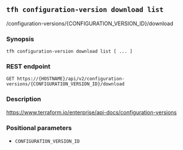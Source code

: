 ## `tfh configuration-version download list`

/configuration-versions/{CONFIGURATION_VERSION_ID}/download

### Synopsis

    tfh configuration-version download list [ ... ]

### REST endpoint

    GET https://{HOSTNAME}/api/v2/configuration-versions/{CONFIGURATION_VERSION_ID}/download

### Description

https://www.terraform.io/enterprise/api-docs/configuration-versions

### Positional parameters

* `CONFIGURATION_VERSION_ID`

